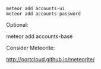 

```
meteor add accounts-ui 
meteor add accounts-password
```


Optional:

 meteor add accounts-base


 Consider Meteorite:

 http://oortcloud.github.io/meteorite/
